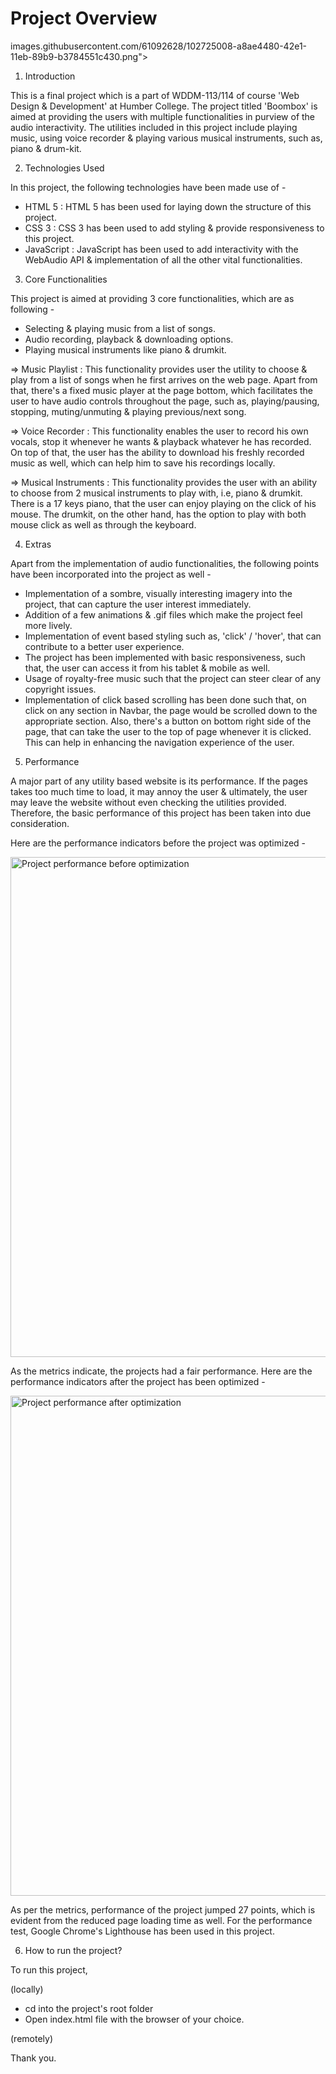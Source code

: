 # Project Overview

images.githubusercontent.com/61092628/102725008-a8ae4480-42e1-11eb-89b9-b3784551c430.png">

1. Introduction

This is a final project which is a part of WDDM-113/114 of course 'Web Design & Development' at Humber College. The project titled 'Boombox' is aimed at providing the users with multiple functionalities in purview of the audio interactivity. The utilities included in this project include playing music, using voice recorder & playing various musical instruments, such as, piano & drum-kit.

2. Technologies Used

In this project, the following technologies have been made use of -

* HTML 5 : HTML 5 has been used for laying down the structure of this project.
* CSS 3 : CSS 3 has been used to add styling & provide responsiveness to this project.
* JavaScript : JavaScript has been used to add interactivity with the WebAudio API & implementation of all the other vital functionalities.

3. Core Functionalities

This project is aimed at providing 3 core functionalities, which are as following -

* Selecting & playing music from a list of songs.
* Audio recording, playback & downloading options.
* Playing musical instruments like piano & drumkit.

=>  Music Playlist : This functionality provides user the utility to choose & play from a list of songs when he first arrives on the web page. Apart from that, there's a fixed music player at the page bottom, which facilitates the user to have audio controls throughout the page, such as, playing/pausing, stopping, muting/unmuting & playing previous/next song. 

=>  Voice Recorder : This functionality enables the user to record his own vocals, stop it whenever he wants & playback whatever he has recorded. On top of that, the user has the ability to download his freshly recorded music as well, which can help him to save his recordings locally.

=>  Musical Instruments : This functionality provides the user with an ability to choose from 2 musical instruments to play with, i.e, piano & drumkit. There is a 17 keys piano, that the user can enjoy playing on the click of his mouse. The drumkit, on the other hand, has the option to play with both mouse click as well as through the keyboard.

4. Extras

Apart from the implementation of audio functionalities, the following points have been incorporated into the project as well -

* Implementation of a sombre, visually interesting imagery into the project, that can capture the user interest immediately.
* Addition of a few animations & .gif files which make the project feel more lively.
* Implementation of event based styling such as, 'click' / 'hover', that can contribute to a better user experience.
* The project has been implemented with basic responsiveness, such that, the user can access it from his tablet & mobile as well.
* Usage of royalty-free music such that the project can steer clear of any copyright issues.
* Implementation of click based scrolling has been done such that, on click on any section in Navbar, the page would be scrolled down to the appropriate section. Also, there's a button on bottom right side of the page, that can take the user to the top of page whenever it is clicked. This can help in enhancing the navigation experience of the user.

5. Performance

A major part of any utility based website is its performance. If the pages takes too much time to load, it may annoy the user & ultimately, the user may leave the website without even checking the utilities provided. Therefore, the basic performance of this project has been taken into due consideration. 

Here are the performance indicators before the project was optimized - 

<img width="800" alt="Project performance before optimization" src="https://user-images.githubusercontent.com/61092628/102723838-fe322380-42d8-11eb-8779-d80ed41f5501.png">

As the metrics indicate, the projects had a fair performance.
Here are the performance indicators after the project has been optimized - 

<img width="800" alt="Project performance after optimization" src="https://user-images.githubusercontent.com/61092628/102724689-4f451600-42df-11eb-8e17-a2e78b7dc655.png">

As per the metrics, performance of the project jumped 27 points, which is evident from the reduced page loading time as well. For the performance test, Google Chrome's Lighthouse has been used in this project.

6. How to run the project?

To run this project,

(locally)

* cd into the project's root folder
* Open index.html file with the browser of your choice.

(remotely)

  

Thank you.
